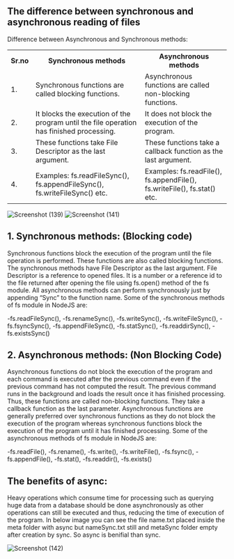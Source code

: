
## The difference between synchronous and asynchronous reading of files

Difference between Asynchronous and Synchronous methods:

<table>
<tr>
  <th>
  Sr.no
  </th>
  <th>
   Synchronous methods
  </th>
  <th>
  Asynchronous methods
  </th>
</tr>
<tr>
  <td>1.</td>
  <td>Synchronous functions are called blocking functions.</td>
  <td>Asynchronous functions are called non-blocking functions.</td>
</tr>
<tr>
  <td>2.</td>
  <td>It blocks the execution of the program until the file operation has finished processing.</td>
  <td>It does not block the execution of the program.</td>
</tr>
<tr>
  <td>3.</td>
  <td>These functions take File Descriptor as the last argument.</td>
  <td>These functions take a callback function as the last argument.</td>
</tr>
<tr>
  <td>4.</td>
  <td>Examples: fs.readFileSync(), fs.appendFileSync(), fs.writeFileSync() etc.	</td>

  <td>Examples: fs.readFile(), fs.appendFile(), fs.writeFile(), fs.stat() etc. </td>
</tr>
</table>

![Screenshot (139)](https://user-images.githubusercontent.com/80479635/151710556-81513f14-fd76-46a3-bc36-c18274a20e34.png)
![Screenshot (141)](https://user-images.githubusercontent.com/80479635/151710526-407fc8b7-b6f7-43d0-9fda-7d6d5371d58d.png)

                                                      

## 1. Synchronous methods: (Blocking code)

Synchronous functions block the execution of the program until the file operation is performed. These functions are also called blocking functions. The synchronous methods have File Descriptor as the last argument. File Descriptor is a reference to opened files. It is a number or a reference id to the file returned after opening the file using fs.open() method of the fs module. All asynchronous methods can perform synchronously just by appending “Sync” to the function name. Some of the synchronous methods of fs module in NodeJS are:

-fs.readFileSync(),
-fs.renameSync(),
-fs.writeSync(),
-fs.writeFileSync(),
-fs.fsyncSync(),
-fs.appendFileSync(),
-fs.statSync(),
-fs.readdirSync(),
-fs.existsSync()

## 2. Asynchronous methods: (Non Blocking Code)

Asynchronous functions do not block the execution of the program and each command is executed after the previous command even if the previous command has not computed the result. The previous command runs in the background and loads the result once it has finished processing. Thus, these functions are called non-blocking functions. They take a callback function as the last parameter. Asynchronous functions are generally preferred over synchronous functions as they do not block the execution of the program whereas synchronous functions block the execution of the program until it has finished processing. Some of the asynchronous methods of fs module in NodeJS are:

-fs.readFile(),
-fs.rename(),
-fs.write(),
-fs.writeFile(),
-fs.fsync(),
-fs.appendFile(),
-fs.stat(),
-fs.readdir(),
-fs.exists()


## The benefits of async: 

Heavy operations which consume time for processing such as querying huge data from a database should be done asynchronously as other operations can still be executed and thus, reducing the time of execution of the program. In below image you can see the file name.txt placed inside the meta folder with async but nameSync.txt still and metaSync folder empty after creation by sync. So async is benifial than sync.


![Screenshot (142)](https://user-images.githubusercontent.com/80479635/151710410-65147139-07c6-49dd-8dba-954b8d219a0a.png)




